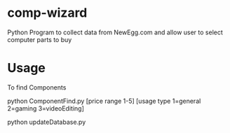 comp-wizard
===========

Python Program to collect data from NewEgg.com and allow user to select computer parts to buy

Usage
=====
To find Components

python ComponentFind.py [price range 1-5] [usage type 1=general 2=gaming 3=videoEditing]

python updateDatabase.py


